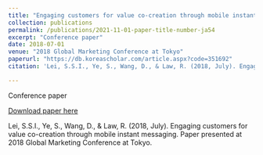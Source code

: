 ```yaml
---
title: "Engaging customers for value co-creation through mobile instant messaging"
collection: publications
permalink: /publications/2021-11-01-paper-title-number-ja54
excerpt: "Conference paper"
date: 2018-07-01
venue: "2018 Global Marketing Conference at Tokyo"
paperurl: "https://db.koreascholar.com/article.aspx?code=351692"
citation: 'Lei, S.S.I., Ye, S., Wang, D., & Law, R. (2018, July). Engaging customers for value co-creation through mobile instant messaging. Paper presented at 2018 Global Marketing Conference at Tokyo.'

---
```

Conference paper

[Download paper here](https://db.koreascholar.com/article.aspx?code=351692)

Lei, S.S.I., Ye, S., Wang, D., & Law, R. (2018, July). Engaging customers for value co-creation through mobile instant messaging. Paper presented at 2018 Global Marketing Conference at Tokyo. 
